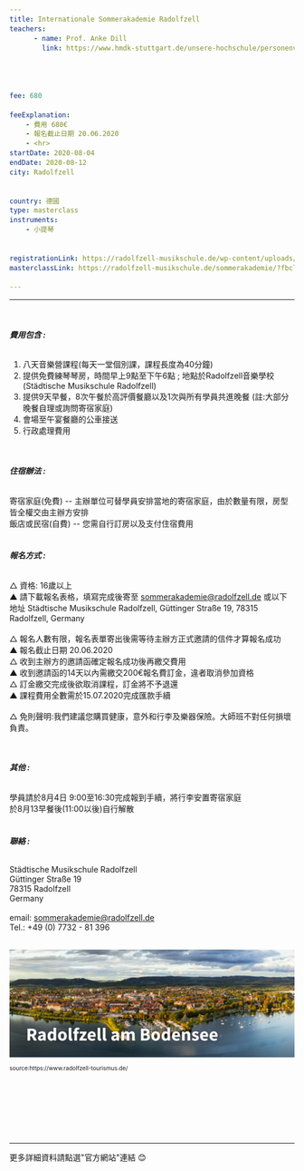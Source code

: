 ```yaml
---
title: Internationale Sommerakademie Radolfzell
teachers:
      - name: Prof. Anke Dill
        link: https://www.hmdk-stuttgart.de/unsere-hochschule/personenverzeichnis/personen/anke-dill/




fee: 680

feeExplanation: 
    - 費用 680€
    - 報名截止日期 20.06.2020
    - <hr>
startDate: 2020-08-04
endDate: 2020-08-12
city: Radolfzell
      

country: 德國
type: masterclass
instruments:
    - 小提琴
    

registrationLink: https://radolfzell-musikschule.de/wp-content/uploads/sites/3/2020/01/Registration_engl.pdf
masterclassLink: https://radolfzell-musikschule.de/sommerakademie/?fbclid=IwAR3GaB175GMCOStqC9Zto0skcZj3gaMBlCphJuAViC2huvPVo8nqMkC8IRA
    
---
```

<hr><br>

###### __費用包含 :__<br> 

1) 八天音樂營課程(每天一堂個別課，課程長度為40分鐘)<br>
2) 提供免費練琴琴房，時間早上9點至下午6點 ; 地點於Radolfzell音樂學校(Städtische Musikschule Radolfzell)<br>
3) 提供9天早餐，8次午餐於高評價餐廳以及1次與所有學員共進晚餐 (註:大部分晚餐自理或詢問寄宿家庭)<br>
4) 會場至午宴餐廳的公車接送<br>
5) 行政處理費用<br>

<br> 

###### __住宿辦法 :__<br>
寄宿家庭(免費) -- 主辦單位可替學員安排當地的寄宿家庭，由於數量有限，房型皆全權交由主辦方安排<br>
飯店或民宿(自費) -- 您需自行訂房以及支付住宿費用<br>
<br> 
###### __報名方式 :__<br>
△ 資格: 16歲以上<br>
▲ 請下載報名表格，填寫完成後寄至 sommerakademie@radolfzell.de 或以下地址 
Städtische Musikschule Radolfzell, Güttinger Straße 19, 78315 Radolfzell, Germany<br>
<br>
△ 報名人數有限，報名表單寄出後需等待主辦方正式邀請的信件才算報名成功<br>
▲ 報名截止日期 20.06.2020<br>
△ 收到主辦方的邀請函確定報名成功後再繳交費用<br>
▲ 收到邀請函的14天以內需繳交200€報名費訂金，違者取消參加資格<br>
△ 訂金繳交完成後欲取消課程，訂金將不予退還<br>
▲ 課程費用全數需於15.07.2020完成匯款手續<br>
<br>
△ 免則聲明:我們建議您購買健康，意外和行李及樂器保險。大師班不對任何損壞負責。<br>

<br>

###### __其他 :__<br>
學員請於8月4日 9:00至16:30完成報到手續，將行李安置寄宿家庭<br>
於8月13早餐後(11:00以後)自行解散<br>
<br>

###### __聯絡 :__<br>
 Städtische Musikschule Radolfzell<br> 
 Güttinger Straße 19 <br>
 78315 Radolfzell<br>
 Germany<br>
<br>
email: sommerakademie@radolfzell.de<br>
Tel.: +49 (0) 7732 - 81 396<br>
<br>

<img src="/assets/img/radofzell-am-Bodensee.png" class="img-fluid" alt="...">
<P style="font-size: 10px">source:https://www.radolfzell-tourismus.de/</P>

<br>
<br>
<br>
<br>
<br>
<br>
<hr>
更多詳細資料請點選"官方網站"連結 😊
